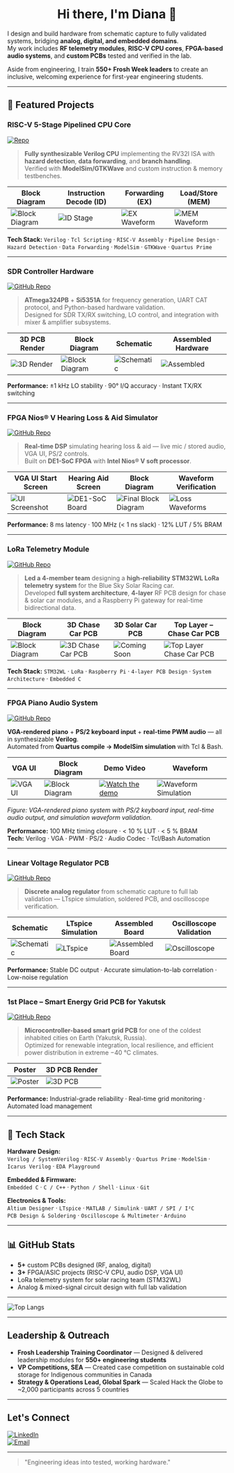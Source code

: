 # <h1 align="center">Hi there, I'm Diana 👋</h1>

I design and build hardware from schematic capture to fully validated systems, bridging **analog, digital, and embedded domains**.  
My work includes **RF telemetry modules**, **RISC-V CPU cores**, **FPGA-based audio systems**, and **custom PCBs** tested and verified in the lab.  

Aside from engineering, I train **550+ Frosh Week leaders** to create an inclusive, welcoming experience for first-year engineering students.

---

## 📂 Featured Projects

### RISC-V 5-Stage Pipelined CPU Core  
[![Repo](https://img.shields.io/badge/GitHub-riscv--pipeline--cpu-black?style=flat&logo=github)](https://github.com/hyeonjijung1/riscv-pipeline-cpu)

> **Fully synthesizable Verilog CPU** implementing the RV32I ISA with **hazard detection**, **data forwarding**, and **branch handling**.  
> Verified with **ModelSim/GTKWave** and custom instruction & memory testbenches.

| **Block Diagram** | **Instruction Decode (ID)** | **Forwarding (EX)** | **Load/Store (MEM)** |
|---|---|---|---|
| ![Block Diagram](https://github.com/hyeonjijung1/riscv-pipeline-cpu/blob/main/docs/bd.png) |![ID Stage](https://github.com/hyeonjijung1/riscv-pipeline-cpu/blob/main/docs/id_stage.png) | ![EX Waveform](https://github.com/hyeonjijung1/riscv-pipeline-cpu/blob/main/docs/ex_stage.png) | ![MEM Waveform](https://github.com/hyeonjijung1/riscv-pipeline-cpu/blob/main/docs/mem_stage.png) |

**Tech Stack:** `Verilog` · `Tcl Scripting` · `RISC-V Assembly` · `Pipeline Design` · `Hazard Detection` · `Data Forwarding` · `ModelSim` · `GTKWave` · `Quartus Prime`

---

### **SDR Controller Hardware**  
[![GitHub Repo](https://img.shields.io/badge/Repo-controller--hardware--sdr-181717?logo=github)](https://github.com/hyeonjijung1/controller-hardware-sdr)  

> **ATmega324PB** + **Si5351A** for frequency generation, UART CAT protocol, and Python-based hardware validation.  
> Designed for SDR TX/RX switching, LO control, and integration with mixer & amplifier subsystems.  

| 3D PCB Render | Block Diagram | Schematic | Assembled Hardware |
|---|---|---|---|
| ![3D Render](https://github.com/hyeonjijung1/controller-hardware-sdr/blob/main/images/3D%20PCB%20render.png) | ![Block Diagram](https://github.com/hyeonjijung1/controller-hardware-sdr/blob/main/images/block_diagram_sdr.png) | ![Schematic](https://github.com/hyeonjijung1/controller-hardware-sdr/blob/main/images/original_schematic.png) | ![Assembled](https://github.com/hyeonjijung1/controller-hardware-sdr/blob/main/images/assembled_pcb.png) |

**Performance:** ±1 kHz LO stability · 90° I/Q accuracy · Instant TX/RX switching


---

### **FPGA Nios® V Hearing Loss & Aid Simulator**  
[![GitHub Repo](https://img.shields.io/badge/Repo-fpga--niosv--hearing--simulator-181717?logo=github)](https://github.com/hyeonjijung1/fpga-niosv-hearing-simulator)  

> **Real-time DSP** simulating hearing loss & aid — live mic / stored audio, VGA UI, PS/2 controls.  
> Built on **DE1-SoC FPGA** with **Intel Nios® V soft processor**.  

| VGA UI Start Screen | Hearing Aid Screen | Block Diagram | Waveform Verification |
|---|---|---|---|
| ![UI Screenshot](https://github.com/hyeonjijung1/fpga-niosv-hearing-simulator/blob/main/images/UI-background.jpg) | ![DE1-SoC Board](https://github.com/hyeonjijung1/fpga-niosv-hearing-simulator/blob/main/images/aid-screen.png) | ![Final Block Diagram](https://github.com/hyeonjijung1/fpga-niosv-hearing-simulator/blob/main/images/final-bd.png) | ![Loss Waveforms](https://github.com/hyeonjijung1/fpga-niosv-hearing-simulator/blob/main/images/oscilloscope_latency_demo.png) |

**Performance:** 8 ms latency · 100 MHz (< 1 ns slack) · 12% LUT / 5% BRAM

---


### **LoRa Telemetry Module**  
[![GitHub Repo](https://img.shields.io/badge/Repo-BlueSky--LoRa--Radio-181717?logo=github)](https://github.com/hyeonjijung1/BlueSky-LoRa-Radio)

> **Led a 4-member team** designing a **high-reliability STM32WL LoRa telemetry system** for the Blue Sky Solar Racing car.  
> Developed **full system architecture**, **4-layer** RF PCB design for chase & solar car modules, and a Raspberry Pi gateway for real-time bidirectional data.

| Block Diagram | 3D Chase Car PCB | 3D Solar Car PCB | Top Layer – Chase Car PCB |
|---|---|---|---|
| ![Block Diagram](https://github.com/hyeonjijung1/BlueSky-LoRa-Radio/blob/main/docs/block-diagram-LoRa.png) | ![3D Chase Car PCB](https://github.com/hyeonjijung1/BlueSky-LoRa-Radio/blob/main/docs/3d-LoRa-chase-car.png) | ![Coming Soon](https://via.placeholder.com/300x200?text=Coming+Soon) | ![Top Layer Chase Car PCB](https://github.com/hyeonjijung1/BlueSky-LoRa-Radio/blob/main/docs/TOP-plane.png) |

**Tech Stack:** `STM32WL` · `LoRa` · `Raspberry Pi` · `4-layer PCB Design` · `System Architecture` · `Embedded C`

---

### **FPGA Piano Audio System**  
[![GitHub Repo](https://img.shields.io/badge/Repo-fpga--piano--audio--system-181717?logo=github)](https://github.com/hyeonjijung1/fpga-piano-audio-system)  

**VGA-rendered piano** + **PS/2 keyboard input** + **real-time PWM audio** — all in synthesizable **Verilog**.  
Automated from **Quartus compile → ModelSim simulation** with Tcl & Bash.  

| VGA UI | Block Diagram | Demo Video | Waveform |
|---|---|---|---|
| ![VGA UI](https://github.com/hyeonjijung1/fpga-piano-audio-system/blob/main/docs/demo_photo.png) | ![Block Diagram](https://github.com/hyeonjijung1/fpga-piano-audio-system/blob/main/docs/block_diagram_piano.png) | [![Watch the demo](https://img.shields.io/badge/🎥%20Watch%20Demo-red?style=for-the-badge)](https://drive.google.com/file/d/1-k1kQWv2bcY4y-GO6ZJZvzP8-Z2Uc33Q/view?resourcekey) | ![Waveform Simulation](https://github.com/hyeonjijung1/fpga-piano-audio-system/blob/main/docs/waveform_epwave.png) |

*Figure: VGA-rendered piano system with PS/2 keyboard input, real-time audio output, and simulation waveform validation.*

**Performance:** 100 MHz timing closure · < 10 % LUT · < 5 % BRAM  
**Tech:** Verilog · VGA · PWM · PS/2 · Audio Codec · Tcl/Bash Automation


---

### **Linear Voltage Regulator PCB**  
[![GitHub Repo](https://img.shields.io/badge/Repo-linear--voltage--regulator--pcb-181717?logo=github)](https://github.com/hyeonjijung1/linear-voltage-regulator-pcb)  

> **Discrete analog regulator** from schematic capture to full lab validation — LTspice simulation, soldered PCB, and oscilloscope verification.  

| Schematic | LTspice Simulation | Assembled Board | Oscilloscope Validation |
|-----------|--------------------|-----------------|-------------------------|
| ![Schematic](https://github.com/hyeonjijung1/linear-voltage-regulator-pcb/blob/main/images/schematic.png) | ![LTspice](https://github.com/hyeonjijung1/linear-voltage-regulator-pcb/blob/main/images/figure-5.png) | ![Assembled Board](https://github.com/hyeonjijung1/linear-voltage-regulator-pcb/blob/main/images/pcb-final.jpg) | ![Oscilloscope](https://github.com/hyeonjijung1/linear-voltage-regulator-pcb/blob/main/images/osc-1.png) |

**Performance:** Stable DC output · Accurate simulation-to-lab correlation · Low-noise regulation

---

### **1st Place – Smart Energy Grid PCB for Yakutsk**  
[![GitHub Repo](https://img.shields.io/badge/Repo-sea--smart--grid--yakutsk--pcb-181717?logo=github)](https://github.com/hyeonjijung1/sea-smart-grid-yakutsk-pcb)  

> **Microcontroller-based smart grid PCB** for one of the coldest inhabited cities on Earth (Yakutsk, Russia).  
> Optimized for renewable integration, local resilience, and efficient power distribution in extreme −40 °C climates.  

| Poster |3D PCB Render |
|---|---|
| ![Poster](https://github.com/hyeonjijung1/sea-smart-grid-yakutsk-pcb/blob/main/docs/poster.png) | ![3D PCB](https://github.com/hyeonjijung1/sea-smart-grid-yakutsk-pcb/blob/main/images/header-3d.png) |

**Performance:** Industrial-grade reliability · Real-time grid monitoring · Automated load management

---

## 🔧 Tech Stack

**Hardware Design:**  
`Verilog / SystemVerilog` · `RISC-V Assembly` · `Quartus Prime` · `ModelSim` · `Icarus Verilog` · `EDA Playground`  

**Embedded & Firmware:**  
`Embedded C` · `C / C++` · `Python / Shell` · `Linux` · `Git`  

**Electronics & Tools:**  
`Altium Designer` · `LTspice` · `MATLAB / Simulink` · `UART / SPI / I²C`  
`PCB Design & Soldering` · `Oscilloscope & Multimeter` · `Arduino`

---

## 📊 GitHub Stats

<!-- Skills & Activity Summary -->
- **5+** custom PCBs designed (RF, analog, digital)
- **3+** FPGA/ASIC projects (RISC-V CPU, audio DSP, VGA UI)
- LoRa telemetry system for solar racing team (STM32WL)
- Analog & mixed-signal circuit design with full lab validation

---

<!-- Most Used Languages -->
![Top Langs](https://github-readme-stats.vercel.app/api/top-langs/?username=hyeonjijung1&layout=compact&theme=radical)


---

## Leadership & Outreach

- **Frosh Leadership Training Coordinator** — Designed & delivered leadership modules for **550+ engineering students**  
- **VP Competitions, SEA** — Created case competition on sustainable cold storage for Indigenous communities in Canada  
- **Strategy & Operations Lead, Global Spark** — Scaled Hack the Globe to ~2,000 participants across 5 countries

---

## Let's Connect
[![LinkedIn](https://img.shields.io/badge/LinkedIn-Hyeonji%20Jung-blue?logo=linkedin)](https://www.linkedin.com/in/hyeonjijung)  
[![Email](https://img.shields.io/badge/Email-hyeonjijung1%40gmail.com-red?logo=gmail)](mailto:hyeonjijung1@gmail.com)

---

>"Engineering ideas into tested, working hardware."

